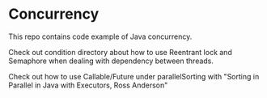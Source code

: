 # Concurrency
This repo contains code example of Java concurrency.

Check out condition directory about how to use Reentrant lock and Semaphore
when dealing with dependency between threads.

Check out how to use Callable/Future under parallelSorting with
"Sorting in Parallel in Java with Executors, Ross Anderson"

